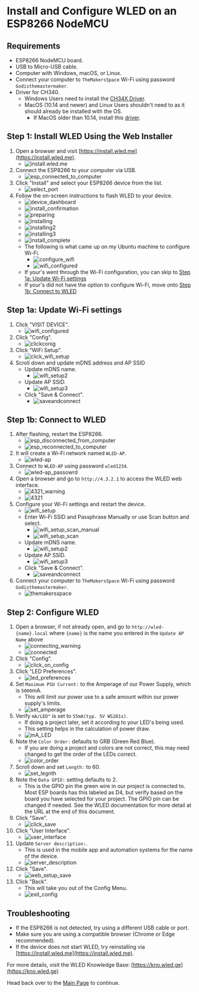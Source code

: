 # Install and Configure WLED on an ESP8266 NodeMCU

## Requirements

- ESP8266 NodeMCU board.
- USB to Micro-USB cable.
- Computer with Windows, macOS, or Linux.
- Connect your computer to `TheMakersSpace` Wi-Fi using password `Godisthemastermaker`.
- Driver for CH340.
  - Windows Users need to install the [CH34X Driver](https://cdn.sparkfun.com/assets/learn_tutorials/8/4/4/CH341SER.EXE).
  - MacOS (10.14 and newer) and Linux Users shouldn't need to as it should already be installed with the OS.
    - If MacOS older than 10.14, install this [driver](https://github.com/adrianmihalko/ch340g-ch34g-ch34x-mac-os-x-driver).

## Step 1: Install WLED Using the Web Installer

1. Open a browser and visit [https://install.wled.me](https://install.wled.me).
   - ![install.wled.me](./images/install.wled.me.png)
2. Connect the ESP8266 to your computer via USB.
   - ![esp_connected_to_computer](./images/esp8266_connected_to_pc.jpg)
3. Click "Install" and select your ESP8266 device from the list.
   - ![select_port](./images/select.port.png)
4. Follow the on-screen instructions to flash WLED to your device.
   - ![device_dashboard](./images/device_dashboard.png)
   - ![install_confirmation](./images/install_confirmation.png)
   - ![preparing](./images/preparing.png)
   - ![installing](./images/installing.png)
   - ![installing2](./images/installing2.png)
   - ![installing3](./images/installing3.png)
   - ![install_complete](./images/install_complete.png)
   - The following is what came up on my Ubuntu machine to configure Wi-Fi.
     - ![configure_wifi](./images/configure_wifi.png)
     - ![wifi_configured](./images/wifi_configured.png)
   - If your's went through the Wi-Fi configuration, you can skip to [Step 1a: Update Wi-Fi settings](#step-1a-update-wi-fi-settings)
   - If your's did not have the option to configure Wi-Fi, move onto [Step 1b: Connect to WLED](#step-1b-connect-to-wled)

## Step 1a: Update Wi-Fi settings

1. Click "VISIT DEVICE".
   - ![wifi_configured](./images/wifi_configured.png)
2. Click "Config".
   - ![clickconig](./images/clickconfig.png)
3. Click "WiFi Setup".
   - ![click_wifi_setup](./images/click_wifi_setup.png)
4. Scroll down and update mDNS address and AP SSID
   - Update mDNS name.
     - ![wifi_setup2](./images/wifi_setup2.png)
   - Update AP SSID.
     - ![wifi_setup3](./images/wifi_setup3.png)
   - Click "Save & Connect".
     - ![saveandconnect](./images/saveandconnect.png)

## Step 1b: Connect to WLED

1. After flashing, restart the ESP8266.
   - ![esp_disconnected_from_computer](./images/esp8266_disconnected_from_pc.jpg)
   - ![esp_reconnected_to_computer](./images/esp8266_reconnected_to_pc.jpg)
2. It will create a Wi-Fi network named `WLED-AP`.
   - ![wled-ap](./images/wled-ap.png)
3. Connect to `WLED-AP` using password `wled1234`.
   - ![wled-ap_passowrd](./images/wled-ap_password.png)
4. Open a browser and go to `http://4.3.2.1` to access the WLED web interface.
   - ![4321_warning](./images/4321_warning.png)
   - ![4321](./images/4321.png)
5. Configure your Wi-Fi settings and restart the device.
   - ![wifi_setup](./images/wifi_setup.png)
   - Enter Wi-Fi SSID and Passphrase Manually or use Scan button and select.
     - ![wifi_setup_scan_manual](./images/wifi_setup_manual.png)
     - ![wifi_setup_scan](./images/wifi_setup_scan.png)
   - Update mDNS name.
     - ![wifi_setup2](./images/wifi_setup2.png)
   - Update AP SSID.
     - ![wifi_setup3](./images/wifi_setup3.png)
   - Click "Save & Connect".
     - ![saveandconnect](./images/saveandconnect.png)
6. Connect your computer to `TheMakersSpace` Wi-Fi using password `Godisthemastermaker`.
   - ![themakersspace](./images/themakersspace.png)

## Step 2: Configure WLED

1. Open a browser, if not already open, and go to `http://wled-{name}.local` where `{name}` is the name you entered in the `Update AP Name` above
   - ![connecting_warning](./images/connecting_warning.png)
   - ![connected](./images/connected.png)
2. Click "Config".
   - ![click_on_config](./images/click_on_config.png)
3. Click "LED Preferences".
   - ![led_preferences](./images/led_preferences.png)
4. Set `Maximum PSU Current:` to the Amperage of our Power Supply, which is `5000`mA.
   - This will limit our power use to a safe amount within our power supply's limits.
   - ![set_amperage](./images/set_amperage.png)
5. Verify `mA/LED"` is set to `55mA(typ. 5V WS281x)`.
   - If doing a project later, set it according to your LED's being used.
   - This setting helps in the calculation of power draw.
   - ![mA_LED](./images/mA_LED.png)
6. Note the `Color Order:` defaults to GRB (Green Red Blue).
   - If you are doing a project and colors are not correct, this may need changed to get the order of the LEDs correct.
   - ![color_order](./images/color_order.png)
7. Scroll down and set `Length:` to 60.
   - ![set_legnth](./images/set_length.png)
8. Note the `Data GPIO:` setting defaults to 2.
   - This is the GPIO pin the green wire in our project is connected to.  Most ESP boards has this labeled as D4, but verify based on the board you have selected for your project.  The GPIO pin can be changed if needed. See the WLED documentation for more detail at the URL at the end of this document.
9. Click "Save".
   - ![click_save](./images/click_save.png)
10. Click "User Interface".
    - ![user_interface](./images/user_interface.png)
11. Update `Server description:`.
    - This is used in the mobile app and automation systems for the name of the device.
    - ![server_description](./images/server_description.png)
12. Click "Save".
    - ![web_setup_save](./images/web_setup_save.png)
13. Click "Back".
    - This will take you out of the Config Menu.
    - ![exit_config](./images/exit_config.png)

## Troubleshooting

- If the ESP8266 is not detected, try using a different USB cable or port.
- Make sure you are using a compatible browser (Chrome or Edge recommended).
- If the device does not start WLED, try reinstalling via [https://install.wled.me](https://install.wled.me).

For more details, visit the WLED Knowledge Base: [https://kno.wled.ge](https://kno.wled.ge)

Head back over to the [Main Page](./README.md) to continue.
